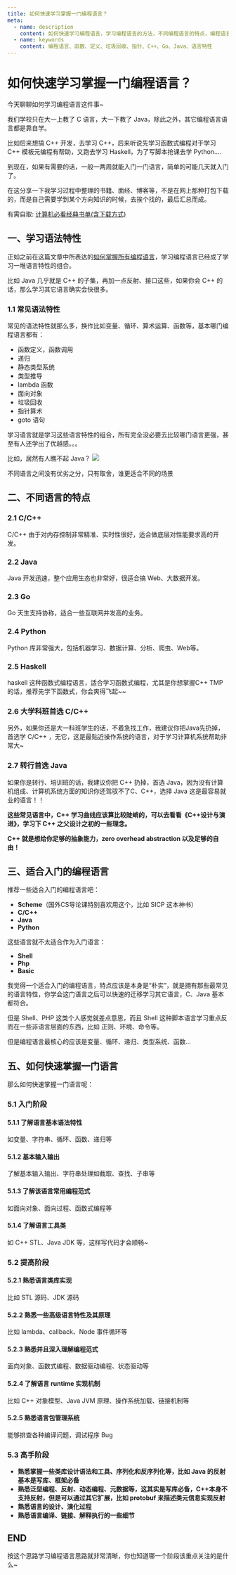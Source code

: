 ```yaml
---
title: 如何快速学习掌握一门编程语言？
meta:
  - name: description
    content: 如何快速学习编程语言，学习编程语言的方法，不同编程语言的特点，编程语言的特性
  - name: keywords
    content: 编程语言、函数、定义、垃圾回收、指针、C++、Go、Java、语言特性
--- 
```


# 如何快速学习掌握一门编程语言？

今天聊聊如何学习编程语言这件事~

我们学校只在大一上教了 C 语言，大一下教了 Java，除此之外，其它编程语言语言都是靠自学。

比如后来想搞 C++ 开发，去学习 C++，后来听说先学习函数式编程对于学习 C++ 模板元编程有帮助，又跑去学习 Haskell，为了写脚本抢课去学 Python....

到现在，如果有需要的话，一般一两周就能入门一门语言，简单的可能几天就入门了。

在这分享一下我学习过程中整理的书籍、面经、博客等，不是在网上那种打包下载的，而是自己需要学到某个方向知识的时候，去挨个找的，最后汇总而成。

有需自取: [计算机必看经典书单(含下载方式)](/resource/pdf.html)

## 一、学习语法特性

正如之前在这篇文章中所表达的[如何掌握所有编程语言](https://www.yuque.com/csguide/index/gn5cl1c650f33919)，学习编程语言已经成了学习一堆语言特性的组合。

比如 Java 几乎就是 C++ 的子集，再加一点反射、接口这些，如果你会 C++ 的话，那么学习其它语言确实会快很多。

### 1.1 常见语法特性
常见的语法特性就那么多，换作比如变量、循环、算术运算、函数等，基本哪门编程语言都有：
- 函数定义，函数调用
- 递归
- 静态类型系统
- 类型推导
- lambda 函数
- 面向对象
- 垃圾回收
- 指针算术
- goto 语句

学习语言就是学习这些语言特性的组合，所有完全没必要去比较哪门语言更强，甚至有人还学出了优越感。。。

比如，居然有人瞧不起 Java？
![](https://cdn.how2cs.cn/gzh/008i3skNgy1gs0qu7n6dbj30ol0ktn04.jpg)

不同语言之间没有优劣之分，只有取舍，谁更适合不同的场景

## 二、不同语言的特点

### 2.1 C/C++
C/C++ 由于对内存控制非常精准、实时性很好，适合做底层对性能要求高的开发。

### 2.2 Java
Java 开发迅速，整个应用生态也非常好，很适合搞 Web、大数据开发。

### 2.3 Go
Go 天生支持协称，适合一些互联网并发高的业务。

### 2.4 Python

Python 库非常强大，包括机器学习、数据计算、分析、爬虫、Web等。

### 2.5 Haskell
haskell 这种函数式编程语言，适合学习函数式编程，尤其是你想掌握C++ TMP 的话，推荐先学下函数式，你会爽得飞起~~

### 2.6 大学科班首选 C/C++

另外，如果你还是大一科班学生的话，不着急找工作，我建议你把Java先扔掉，首选学 C/C++ ，无它，这是最贴近操作系统的语言，对于学习计算机系统帮助非常大~

### 2.7 转行首选 Java
如果你是转行、培训班的话，我建议你把 C++ 扔掉，首选 Java，因为没有计算机组成、计算机系统方面的知识你还驾驭不了C、C++，选择 Java 这是最容易就业的语言！！

**这些常见语言中，C++ 学习曲线应该算比较陡峭的，可以去看看《C++设计与演进》，学习下 C++ 之父设计之初的一些理念。**

**C++ 就是想给你足够的抽象能力，zero overhead abstraction 以及足够的自由！**

## 三、适合入门的编程语言
推荐一些适合入门的编程语言吧：

- **Scheme**（国外CS导论课特别喜欢用这个，比如 SICP 这本神书）
- **C/C++**
- **Java**
- **Python**

这些语言就不太适合作为入门语言：
* **Shell**
* **Php**
* **Basic**

我觉得一个适合入门的编程语言，特点应该是本身是“朴实”，就是拥有那些最常见的语言特性，你学会这门语言之后可以快速的迁移学习其它语言，C、Java 基本都符合。

但是 Shell、PHP 这类个人感觉就差点意思，而且 Shell 这种脚本语言学习重点反而在一些非语言层面的东西，比如 正则、环境、命令等。

但是编程语言最核心的应该是变量、循环、递归、类型系统、函数...

## 五、如何快速掌握一门语言
那么如何快速掌握一门语言呢：
### 5.1 入门阶段

#### 5.1.1 了解语言基本语法特性

如变量、字符串、循环、函数、递归等

#### 5.1.2 基本输入输出

了解基本输入输出、字符串处理如截取、查找、子串等

#### 5.1.3 了解该语言常用编程范式

如面向对象、面向过程、函数式编程等

#### 5.1.4 了解语言工具类
如 C++ STL、Java JDK 等，这样写代码才会顺畅~

### 5.2 提高阶段

#### 5.2.1 熟悉语言类库实现

比如 STL 源码、JDK 源码

#### 5.2.2 熟悉一些高级语言特性及其原理

比如 lambda、callback、Node 事件循环等
#### 5.2.3 熟悉并且深入理解编程范式

面向对象、函数式编程、数据驱动编程、状态驱动等

#### 5.2.4 了解语言 runtime 实现机制

比如 C++ 对象模型、Java JVM 原理、操作系统加载、链接机制等

#### 5.2.5 熟悉语言包管理系统

能够排查各种编译问题，调试程序 Bug

### 5.3 高手阶段

* **熟悉掌握一些类库设计语法和工具、序列化和反序列化等，比如 Java 的反射基本是写库、框架必备**
* **熟悉泛型编程、反射、动态编程、元数据等，这其实是写库必备，C++本身不支持反射，但是可以通过其它扩展，比如 protobuf 来描述类元信息实现反射**
* **熟悉语言的设计、演化过程**
* **熟悉语言编译、链接、解释执行的一些细节**

## END
按这个思路学习编程语言思路就非常清晰，你也知道哪一个阶段该重点关注的是什么~